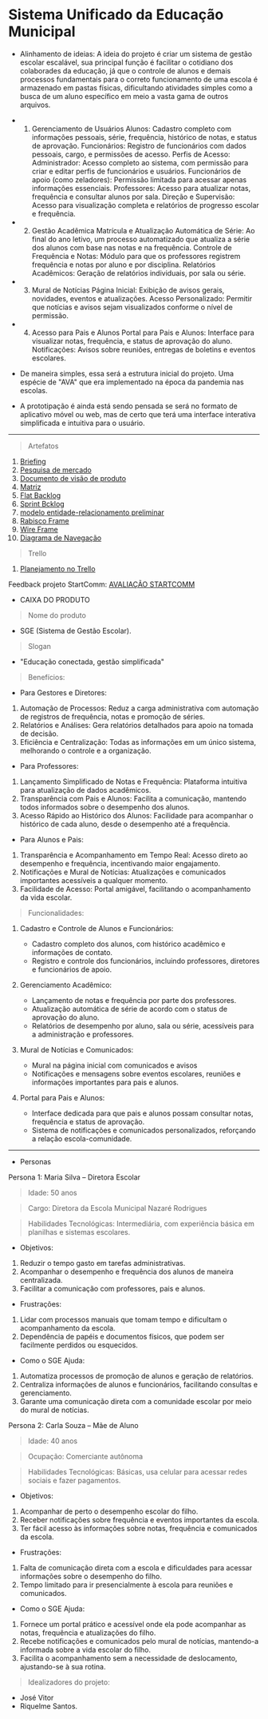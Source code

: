 # Sistema Unificado da Educação Municipal

- Alinhamento de ideias:
A ideia do projeto é criar um sistema de gestão escolar escalável, sua principal função é facilitar o cotidiano dos colaborades da educação, já que o controle de alunos e demais processos fundamentais para o correto funcionamento de uma escola é armazenado em pastas físicas, dificultando atividades simples como a busca de um aluno específico em meio a vasta gama de outros arquivos.

- 1. Gerenciamento de Usuários
Alunos: Cadastro completo com informações pessoais, série, frequência, histórico de notas, e status de aprovação.
Funcionários: Registro de funcionários com dados pessoais, cargo, e permissões de acesso.
Perfis de Acesso:
Administrador: Acesso completo ao sistema, com permissão para criar e editar perfis de funcionários e usuários.
Funcionários de apoio (como zeladores): Permissão limitada para acessar apenas informações essenciais.
Professores: Acesso para atualizar notas, frequência e consultar alunos por sala.
Direção e Supervisão: Acesso para visualização completa e relatórios de progresso escolar e frequência.

- 2. Gestão Acadêmica
Matrícula e Atualização Automática de Série: Ao final do ano letivo, um processo automatizado que atualiza a série dos alunos com base nas notas e na frequência.
Controle de Frequência e Notas: Módulo para que os professores registrem frequência e notas por aluno e por disciplina.
Relatórios Acadêmicos: Geração de relatórios individuais, por sala ou série.

- 3. Mural de Notícias
Página Inicial: Exibição de avisos gerais, novidades, eventos e atualizações.
Acesso Personalizado: Permitir que notícias e avisos sejam visualizados conforme o nível de permissão.

- 4. Acesso para Pais e Alunos
Portal para Pais e Alunos: Interface para visualizar notas, frequência, e status de aprovação do aluno.
Notificações: Avisos sobre reuniões, entregas de boletins e eventos escolares.

* De maneira simples, essa será a estrutura inicial do projeto. Uma espécie de "AVA" que era implementado na época da pandemia nas escolas.

* A prototipação é ainda está sendo pensada se será no formato de aplicativo móvel ou web, mas de certo que terá uma interface interativa simplificada e intuitiva para o usuário.

-----------------------------------------------------------------------------------------------------------------------
> Artefatos
1. [Briefing](https://github.com/jose-vitorr/SUEM/blob/main/BriefingDocument)
2. [Pesquisa de mercado](https://github.com/jose-vitorr/SUEM/blob/main/DocPesquisaMercado)
3. [Documento de visão de produto](https://github.com/jose-vitorr/SUEM/blob/main/DocVisaoProduto)
4. [Matriz](https://github.com/jose-vitorr/SUEM/blob/main/MatrizEouNao_FazNFaz)
5. [Flat Backlog](https://docs.google.com/document/d/1lXkZMgXbV4G8t1Pc_IJjJswpJSkDFeZ8/edit?usp=sharing&ouid=100261858283422809365&rtpof=true&sd=true)
6. [Sprint Bcklog](https://docs.google.com/document/d/1V8gFQW8K2DuIqZWaRwxwgzaSOX6da-4l3pSn0dMC9Zs/edit?usp=sharing)
7. [modelo entidade-relacionamento preliminar](https://drive.google.com/file/d/1n8gPB596A5zenMk8PSNweZsfSjnxDt2y/view?usp=sharing)
8. [Rabisco Frame](https://drive.google.com/file/d/1PiOgjX-IhHFBtWploOtqLfwPFfqZALlQ/view?usp=sharing)
9. [Wire Frame]()
10. [Diagrama de Navegação](https://docs.google.com/document/d/15eySlqhvQIHWE4UB4dv8Nl3wWNlqV5TI/edit?usp=sharing&ouid=100261858283422809365&rtpof=true&sd=true)

> Trello
1. [Planejamento no Trello](https://trello.com/b/wMxuyor9/projeto-de-gestao-escolar)

Feedback projeto StartComm: [AVALIAÇÃO STARTCOMM](https://drive.google.com/drive/folders/1AC7LGm6DyJ9IohEgde9sA91CH1r9POUz)

- CAIXA DO PRODUTO

> Nome do produto
- SGE (Sistema de Gestão Escolar).

> Slogan
- "Educação conectada, gestão simplificada"

> Benefícios:
- Para Gestores e Diretores:
1. Automação de Processos: Reduz a carga administrativa com automação de registros de frequência, notas e promoção de séries.
2. Relatórios e Análises: Gera relatórios detalhados para apoio na tomada de decisão.
3. Eficiência e Centralização: Todas as informações em um único sistema, melhorando o controle e a organização.

- Para Professores:
1. Lançamento Simplificado de Notas e Frequência: Plataforma intuitiva para atualização de dados acadêmicos.
2. Transparência com Pais e Alunos: Facilita a comunicação, mantendo todos informados sobre o desempenho dos alunos.
3. Acesso Rápido ao Histórico dos Alunos: Facilidade para acompanhar o histórico de cada aluno, desde o desempenho até a frequência.

- Para Alunos e Pais:
1. Transparência e Acompanhamento em Tempo Real: Acesso direto ao desempenho e frequência, incentivando maior engajamento.
2. Notificações e Mural de Notícias: Atualizações e comunicados importantes acessíveis a qualquer momento.
3. Facilidade de Acesso: Portal amigável, facilitando o acompanhamento da vida escolar.

> Funcionalidades:

1. Cadastro e Controle de Alunos e Funcionários:
   - Cadastro completo dos alunos, com histórico acadêmico e informações de contato.
   - Registro e controle dos funcionários, incluindo professores, diretores e funcionários de apoio.
    
3. Gerenciamento Acadêmico:
   - Lançamento de notas e frequência por parte dos professores.
   - Atualização automática de série de acordo com o status de aprovação do aluno.
   - Relatórios de desempenho por aluno, sala ou série, acessíveis para a administração e professores.
    
4. Mural de Notícias e Comunicados:
   - Mural na página inicial com comunicados e avisos
   - Notificações e mensagens sobre eventos escolares, reuniões e informações importantes para pais e alunos.
    
5. Portal para Pais e Alunos:
   - Interface dedicada para que pais e alunos possam consultar notas, frequência e status de aprovação.
   - Sistema de notificações e comunicados personalizados, reforçando a relação escola-comunidade.
------------------------------------------------------------------------------------------------------------------------------------------------------------------------

- Personas

Persona 1: Maria Silva – Diretora Escolar

> Idade: 50 anos

> Cargo: Diretora da Escola Municipal Nazaré Rodrigues

> Habilidades Tecnológicas: Intermediária, com experiência básica em planilhas e sistemas escolares.

- Objetivos:
1. Reduzir o tempo gasto em tarefas administrativas.
2. Acompanhar o desempenho e frequência dos alunos de maneira centralizada.
3. Facilitar a comunicação com professores, pais e alunos.

- Frustrações:
1. Lidar com processos manuais que tomam tempo e dificultam o acompanhamento da escola.
2. Dependência de papéis e documentos físicos, que podem ser facilmente perdidos ou esquecidos.

- Como o SGE Ajuda:
1. Automatiza processos de promoção de alunos e geração de relatórios.
2. Centraliza informações de alunos e funcionários, facilitando consultas e gerenciamento.
3. Garante uma comunicação direta com a comunidade escolar por meio do mural de notícias.

Persona 2: Carla Souza – Mãe de Aluno

> Idade: 40 anos

> Ocupação: Comerciante autônoma

> Habilidades Tecnológicas: Básicas, usa celular para acessar redes sociais e fazer pagamentos.

- Objetivos:
1. Acompanhar de perto o desempenho escolar do filho.
2. Receber notificações sobre frequência e eventos importantes da escola.
3. Ter fácil acesso às informações sobre notas, frequência e comunicados da escola.
   
- Frustrações:
1. Falta de comunicação direta com a escola e dificuldades para acessar informações sobre o desempenho do filho.
2. Tempo limitado para ir presencialmente à escola para reuniões e comunicados.

- Como o SGE Ajuda:
1. Fornece um portal prático e acessível onde ela pode acompanhar as notas, frequência e atualizações do filho.
2. Recebe notificações e comunicados pelo mural de notícias, mantendo-a informada sobre a vida escolar do filho.
3. Facilita o acompanhamento sem a necessidade de deslocamento, ajustando-se à sua rotina.

> Idealizadores do projeto: 
- José Vitor
- Riquelme Santos.
